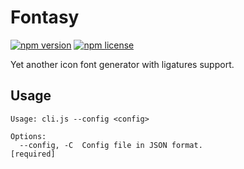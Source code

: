 # Fontasy

[![npm version](https://img.shields.io/npm/v/fontasy.svg)](https://www.npmjs.com/package/fontasy) [![npm license](https://img.shields.io/npm/l/fontasy.svg)](https://www.npmjs.com/package/fontasy)

Yet another icon font generator with ligatures support.

## Usage

```
Usage: cli.js --config <config>

Options:
  --config, -C  Config file in JSON format.                           [required]
```
